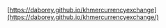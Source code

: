 [https://daborey.github.io/khmercurrencyexchange](https://daborey.github.io/khmercurrencyexchange/)
